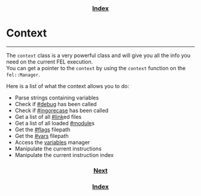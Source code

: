 <h3 align="center"><a href="index.html">Index</a></h3>

# Context
-----

The `context` class is a very powerful class and will give you all the info you need on the current FEL execution.  
You can get a pointer to the `context` by using the `context` function on the `fel::Manager`.  

Here is a list of what the context allows you to do:
* Parse strings containing variables
* Check if [#debug](directives.html) has been called
* Check if [#ingorecase](directives.html) has been called
* Get a list of all [#link](directives.html)ed files
* Get a list of all loaded [#module](directives.html)s
* Get the [#flags](directives.html) filepath
* Get the [#vars](directives.html) filepath
* Access the [variables](variables.html) manager
* Manipulate the current instructions
* Manipulate the current instruction index

<h3 align="center"><a href="custom-commands.html">Next</a></h3>
<h3 align="center"><a href="index.html">Index</a></h3>
